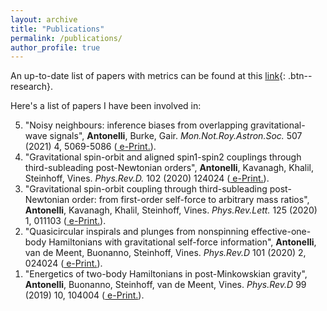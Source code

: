 ```yaml
---
layout: archive
title: "Publications"
permalink: /publications/
author_profile: true
---
```


An up-to-date list of papers with metrics can be found at this [link](https://inspirehep.net/authors/1755036?ui-citation-summary=true){: .btn--research}.

Here's a list of papers I have been involved in:

<ol reversed>
  <li> "Noisy neighbours: inference biases from overlapping gravitational-wave signals", <b>Antonelli</b>, Burke, Gair. <i>Mon.Not.Roy.Astron.Soc.</i> 507 (2021) 4, 5069-5086 (<a href="https://arxiv.org/abs/2104.01897"> e-Print.</a>).</li>
  <li>"Gravitational spin-orbit and aligned spin1-spin2 couplings through third-subleading post-Newtonian orders", <b>Antonelli</b>, Kavanagh, Khalil, Steinhoff, Vines. <i>Phys.Rev.D.</i> 102 (2020) 124024 (<a href="https://arxiv.org/abs/2010.02018"> e-Print.</a>).</li>
  <li>"Gravitational spin-orbit coupling through third-subleading post-Newtonian order: from first-order self-force to arbitrary mass ratios", <b>Antonelli</b>, Kavanagh, Khalil, Steinhoff, Vines. <i>Phys.Rev.Lett.</i> 125 (2020) 1, 011103 (<a href="https://arxiv.org/abs/2003.11391"> e-Print.</a>).</li>
  <li>"Quasicircular inspirals and plunges from nonspinning effective-one-body Hamiltonians with gravitational self-force information", <b>Antonelli</b>, van de Meent, Buonanno, Steinhoff, Vines. <i>Phys.Rev.D</i> 101 (2020) 2, 024024 (<a href="https://arxiv.org/abs/1907.11597"> e-Print.</a>).</li>
  <li>"Energetics of two-body Hamiltonians in post-Minkowskian gravity", <b>Antonelli</b>, Buonanno, Steinhoff, van de Meent, Vines. <i>Phys.Rev.D</i> 99 (2019) 10, 104004 (<a href="https://arxiv.org/abs/1901.07102"> e-Print.</a>).</li>
</ol>
